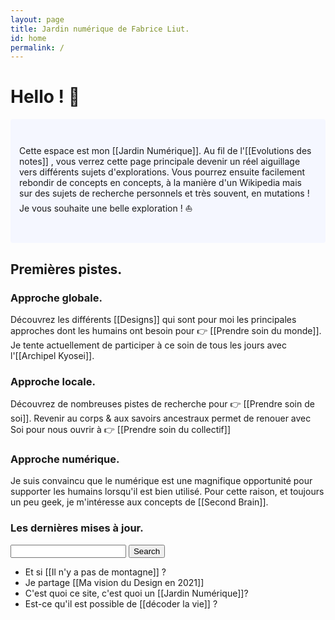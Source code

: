 ```yaml
---
layout: page
title: Jardin numérique de Fabrice Liut.
id: home
permalink: /
---
```


# Hello ! 👋

<p style="padding: 3em 1em; background: #f5f7ff; border-radius: 4px;">
  Cette espace est mon [[Jardin Numérique]]. Au fil de l'[[Evolutions des notes]] , vous verrez cette page principale devenir un réel aiguillage vers différents sujets d'explorations. Vous pourrez ensuite facilement rebondir de concepts en concepts, à la manière d'un Wikipedia mais sur des sujets de recherche personnels et très souvent, en mutations ! 
  Je vous souhaite une belle exploration ! ⛵
</p>

## Premières pistes.

### Approche globale.
Découvrez les différents [[Designs]] qui sont pour moi les principales approches dont les humains ont besoin pour 👉 [[Prendre soin du monde]].
Je tente actuellement de participer à ce soin de tous les jours avec l'[[Archipel Kyosei]].

### Approche locale.
Découvrez de nombreuses pistes de recherche pour 👉  [[Prendre soin de soi]]. Revenir au corps & aux savoirs ancestraux permet de renouer avec Soi pour nous ouvrir à  👉 [[Prendre soin du collectif]]

### Approche numérique.
Je suis convaincu que le numérique est une magnifique opportunité pour supporter les humains lorsqu'il est bien utilisé. Pour cette raison, et toujours un peu geek, je m'intéresse aux concepts de [[Second Brain]].

### Les dernières mises à jour.

<form action="https://duckduckgo.com/?" oninput="q.value=document.getElementById('search').value +' site:jardin.liut.me'"> <input type="text" id="search" required=""/> <input type="hidden" name="q"/> <input type="submit" value="Search"/> </form>

- Et si [[Il n'y a pas de montagne]] ?
- Je partage [[Ma vision du Design en 2021]]
- C'est quoi ce site, c'est quoi un [[Jardin Numérique]]?
- Est-ce qu'il est possible de [[décoder la vie]] ?

<style>
  .wrapper {
    max-width: 46em;
  }
</style>
